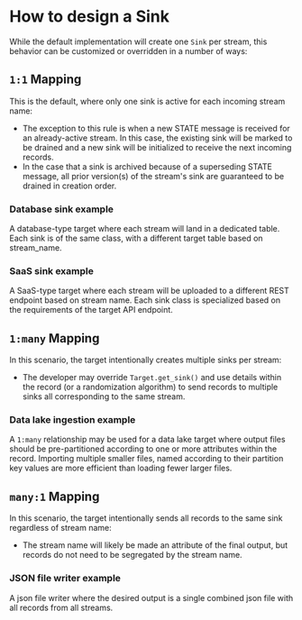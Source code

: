 # How to design a Sink

While the default implementation will create one `Sink` per stream, this behavior can be
customized or overridden in a number of ways:

## `1:1` Mapping

This is the default, where only one sink is active for each incoming stream name:

- The exception to this rule is when a new STATE message is received for an
  already-active stream. In this case, the existing sink will be marked to be drained
  and a new sink will be initialized to receive the next incoming records.
- In the case that a sink is archived because of a superseding STATE message, all
  prior version(s) of the stream's sink are guaranteed to be drained in creation order.

### Database sink example

A database-type target where each stream will land in a dedicated table. Each sink is of the same class, with a different target table based on stream_name.

### SaaS sink example

A SaaS-type target where each stream will be uploaded to a different REST endpoint based on stream name. Each sink class is specialized based on the requirements of the target API endpoint.

## `1:many` Mapping

In this scenario, the target intentionally creates multiple sinks per stream:

- The developer may override `Target.get_sink()` and use details within the record (or a
  randomization algorithm) to send records to multiple sinks all corresponding to the same stream.

### Data lake ingestion example

A `1:many` relationship may be used for a data lake target where output files should be pre-partitioned according to
one or more attributes within the record. Importing multiple smaller files, named according to
their partition key values are more efficient than loading fewer larger files.

## `many:1` Mapping

In this scenario, the target intentionally sends all records to the same sink regardless of
stream name:

- The stream name will likely be made an attribute of the
  final output, but records do not need to be segregated by the stream name.

### JSON file writer example

A json file writer where the desired output is a single combined json file with all records from all streams.
